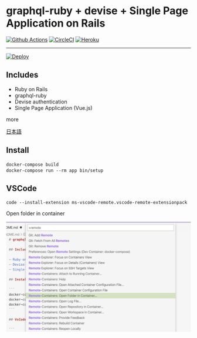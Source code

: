 # graphql-ruby + devise + Single Page Application on Rails

[![Github Actions](https://github.com/shwld/graphql-ruby-on-rails-with-spa/workflows/rspec/badge.svg)](https://github.com/shwld/graphql-ruby-on-rails-with-spa/actions)
[![CircleCI](https://circleci.com/gh/shwld/graphql-ruby-on-rails-with-spa.svg?style=svg)](https://circleci.com/gh/shwld/graphql-ruby-on-rails-with-spa)
[![Heroku](https://heroku-badge.herokuapp.com/?app=graphql-ruby-on-rails-with-spa)](https://graphql-ruby-on-rails-with-spa.herokuapp.com)

---

[![Deploy](https://www.herokucdn.com/deploy/button.svg)](https://heroku.com/deploy?template=https://github.com/shwld/graphql-ruby-on-rails-with-spa)

## Includes

- Ruby on Rails
- graphql-ruby
- Devise authentication
- Single Page Application (Vue.js)

more

[日本語](/docs/ja/README.md)

## Install

```
docker-compose build
docker-compose run --rm app bin/setup
```

## VSCode

```
code --install-extension ms-vscode-remote.vscode-remote-extensionpack
```

Open folder in container

![remote development](./docs/images/vscode1.png)
